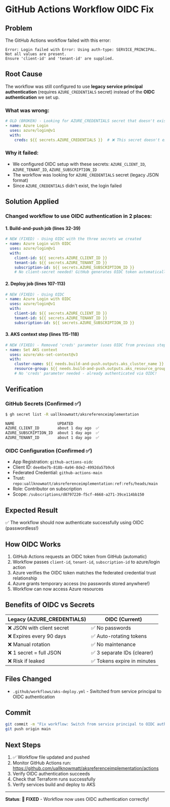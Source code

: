 # GitHub Actions Workflow OIDC Fix

## Problem
The GitHub Actions workflow failed with this error:
```
Error: Login failed with Error: Using auth-type: SERVICE_PRINCIPAL. Not all values are present. 
Ensure 'client-id' and 'tenant-id' are supplied.
```

## Root Cause
The workflow was still configured to use **legacy service principal authentication** (requires `AZURE_CREDENTIALS` secret) instead of the **OIDC authentication** we set up.

### What was wrong:
```yaml
# OLD (BROKEN) - Looking for AZURE_CREDENTIALS secret that doesn't exist
- name: Azure Login
  uses: azure/login@v1
  with:
    creds: ${{ secrets.AZURE_CREDENTIALS }}  # ❌ This secret doesn't exist!
```

### Why it failed:
- We configured OIDC setup with these secrets: `AZURE_CLIENT_ID`, `AZURE_TENANT_ID`, `AZURE_SUBSCRIPTION_ID`
- The workflow was looking for `AZURE_CREDENTIALS` secret (legacy JSON format)
- Since `AZURE_CREDENTIALS` didn't exist, the login failed

## Solution Applied

### Changed workflow to use OIDC authentication in 2 places:

#### 1. Build-and-push job (lines 32-39)
```yaml
# NEW (FIXED) - Using OIDC with the three secrets we created
- name: Azure Login with OIDC
  uses: azure/login@v1
  with:
    client-id: ${{ secrets.AZURE_CLIENT_ID }}
    tenant-id: ${{ secrets.AZURE_TENANT_ID }}
    subscription-id: ${{ secrets.AZURE_SUBSCRIPTION_ID }}
    # No client-secret needed! GitHub generates OIDC token automatically
```

#### 2. Deploy job (lines 107-113)
```yaml
# NEW (FIXED) - Using OIDC
- name: Azure Login with OIDC
  uses: azure/login@v1
  with:
    client-id: ${{ secrets.AZURE_CLIENT_ID }}
    tenant-id: ${{ secrets.AZURE_TENANT_ID }}
    subscription-id: ${{ secrets.AZURE_SUBSCRIPTION_ID }}
```

#### 3. AKS context step (lines 115-118)
```yaml
# NEW (FIXED) - Removed 'creds' parameter (uses OIDC from previous step)
- name: Set AKS context
  uses: azure/aks-set-context@v3
  with:
    cluster-name: ${{ needs.build-and-push.outputs.aks_cluster_name }}
    resource-group: ${{ needs.build-and-push.outputs.aks_resource_group }}
    # No 'creds' parameter needed - already authenticated via OIDC!
```

## Verification

### GitHub Secrets (Confirmed ✅)
```bash
$ gh secret list -R uallknowmatt/aksreferenceimplementation

NAME                   UPDATED        
AZURE_CLIENT_ID        about 1 day ago  ✅
AZURE_SUBSCRIPTION_ID  about 1 day ago  ✅
AZURE_TENANT_ID        about 1 day ago  ✅
```

### OIDC Configuration (Confirmed ✅)
- App Registration: `github-actions-oidc`
- Client ID: `dee4be7b-818b-4a94-8de2-4992da57b9c6`
- Federated Credential: `github-actions-main`
- Trust: `repo:uallknowmatt/aksreferenceimplementation:ref:refs/heads/main`
- Role: Contributor on subscription
- Scope: `/subscriptions/d8797220-f5cf-4668-a271-39ce114bb150`

## Expected Result
✅ The workflow should now authenticate successfully using OIDC (passwordless!)

## How OIDC Works
1. GitHub Actions requests an OIDC token from GitHub (automatic)
2. Workflow passes `client-id`, `tenant-id`, `subscription-id` to azure/login action
3. Azure verifies the OIDC token matches the federated credential trust relationship
4. Azure grants temporary access (no passwords stored anywhere!)
5. Workflow can now access Azure resources

## Benefits of OIDC vs Secrets
| Legacy (AZURE_CREDENTIALS) | OIDC (Current) |
|---------------------------|----------------|
| ❌ JSON with client secret | ✅ No passwords |
| ❌ Expires every 90 days | ✅ Auto-rotating tokens |
| ❌ Manual rotation | ✅ No maintenance |
| ❌ 1 secret = full JSON | ✅ 3 separate IDs (clearer) |
| ❌ Risk if leaked | ✅ Tokens expire in minutes |

## Files Changed
- `.github/workflows/aks-deploy.yml` - Switched from service principal to OIDC authentication

## Commit
```bash
git commit -m "Fix workflow: Switch from service principal to OIDC authentication"
git push origin main
```

## Next Steps
1. ✅ Workflow file updated and pushed
2. Monitor GitHub Actions run: https://github.com/uallknowmatt/aksreferenceimplementation/actions
3. Verify OIDC authentication succeeds
4. Check that Terraform runs successfully
5. Verify services build and deploy to AKS

---

**Status**: 🎉 **FIXED** - Workflow now uses OIDC authentication correctly!
